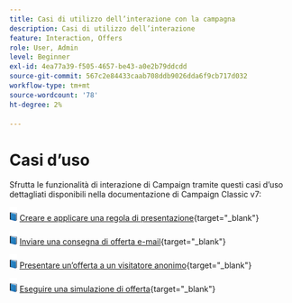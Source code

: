 ```yaml
---
title: Casi di utilizzo dell’interazione con la campagna
description: Casi di utilizzo dell’interazione
feature: Interaction, Offers
role: User, Admin
level: Beginner
exl-id: 4ea77a39-f505-4657-be43-a0e2b79ddcdd
source-git-commit: 567c2e84433caab708ddb9026dda6f9cb717d032
workflow-type: tm+mt
source-wordcount: '78'
ht-degree: 2%

---
```


# Casi d’uso

Sfrutta le funzionalità di interazione di Campaign tramite questi casi d’uso dettagliati disponibili nella documentazione di Campaign Classic v7:

![](../assets/do-not-localize/book.png) [Creare e applicare una regola di presentazione](https://experienceleague.adobe.com/docs/campaign-classic/using/managing-offers/case-study/presentation-rules.html){target="_blank"}

![](../assets/do-not-localize/book.png) [Inviare una consegna di offerta e-mail](https://experienceleague.adobe.com/docs/campaign-classic/using/managing-offers/case-study/offers-on-an-outbound-channel.html){target="_blank"}

![](../assets/do-not-localize/book.png) [Presentare un’offerta a un visitatore anonimo](https://experienceleague.adobe.com/docs/campaign-classic/using/managing-offers/case-study/offers-on-an-outbound-channel.html){target="_blank"}

![](../assets/do-not-localize/book.png) [Eseguire una simulazione di offerta](https://experienceleague.adobe.com/docs/campaign-classic/using/managing-offers/case-study/offers-on-an-outbound-channel.html){target="_blank"}
